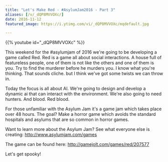 ```yaml
---
title: "Let's Make Red - #AsylumJam2016 - Part 3"
aliases: [/v/_dQP8MVVOXc/]
date: 2016-11-12
featured_image: https://i.ytimg.com/vi/_dQP8MVVOXc/mqdefault.jpg

---
```


{{% youtube id="_dQP8MVVOXc" %}}

This weekend for the #asylumjam of 2016 we're going to be developing a game called Red. Red is a game all about social interactions. A house full of featureless people, one of them is not like the others and one of them is you. Try to find the murderer before he murders you. I know what you're thinking. That sounds cliche. but I think we've got some twists we can throw in.

Today the focus is all about AI. We're going to design and develop a dynamic ai that can interact with the environment. We're also going to need hunters. And blood. Red blood.

For those unfamiliar with the Asylum Jam it's a game jam which takes place over 48 hours. The goal? Make a horror game which avoids the standard hospitals and asylums that are so common in horror games.

Want to learn more about the Asylum Jam? See what everyone else is creating: http://www.asylumjam.com/games

The game can be found here: http://gamejolt.com/games/red/207577

Let's get spooky!